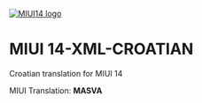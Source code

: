 [![MIUI14 logo](https://i.ibb.co/3ytLQjj/Untitledmiui14.jpg)](https://xiaomi.eu/)

# MIUI 14-XML-CROATIAN


 Croatian translation for MIUI 14
 

 MIUI Translation: **MASVA**
